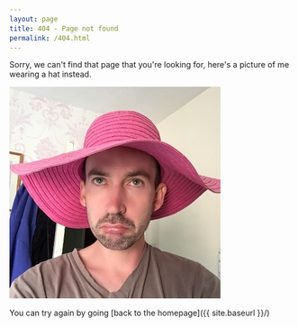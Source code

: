 ```yaml
---
layout: page
title: 404 - Page not found
permalink: /404.html
---
```


Sorry, we can't find that page that you're looking for, here's a picture of me wearing a hat instead.

![Larrie Knights Wearing a Pink Hat](/images/larrie-knights-pink-hat.jpg)

You can try again by going [back to the homepage]({{ site.baseurl }}/)